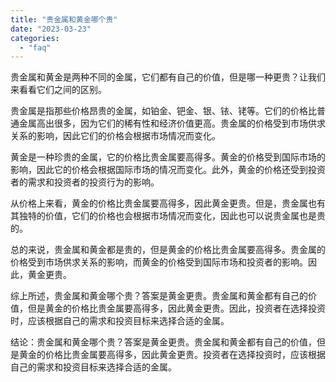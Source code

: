 ```yaml
---
title: "贵金属和黄金哪个贵"
date: "2023-03-23"
categories: 
  - "faq"
---
```


贵金属和黄金是两种不同的金属，它们都有自己的价值，但是哪一种更贵？让我们来看看它们之间的区别。

贵金属是指那些价格昂贵的金属，如铂金、钯金、银、铱、铑等。它们的价格比普通金属高出很多，因为它们的稀有性和经济价值更高。贵金属的价格受到市场供求关系的影响，因此它们的价格会根据市场情况而变化。

黄金是一种珍贵的金属，它的价格比贵金属要高得多。黄金的价格受到国际市场的影响，因此它的价格会根据国际市场的情况而变化。此外，黄金的价格还受到投资者的需求和投资者的投资行为的影响。

从价格上来看，黄金的价格比贵金属要高得多，因此黄金更贵。但是，贵金属也有其独特的价值，它们的价格也会根据市场情况而变化，因此也可以说贵金属也是贵的。

总的来说，贵金属和黄金都是贵的，但是黄金的价格比贵金属要高得多。贵金属的价格受到市场供求关系的影响，而黄金的价格受到国际市场和投资者的影响。因此，黄金更贵。

综上所述，贵金属和黄金哪个贵？答案是黄金更贵。贵金属和黄金都有自己的价值，但是黄金的价格比贵金属要高得多，因此黄金更贵。因此，投资者在选择投资时，应该根据自己的需求和投资目标来选择合适的金属。

结论：贵金属和黄金哪个贵？答案是黄金更贵。贵金属和黄金都有自己的价值，但是黄金的价格比贵金属要高得多，因此黄金更贵。投资者在选择投资时，应该根据自己的需求和投资目标来选择合适的金属。

